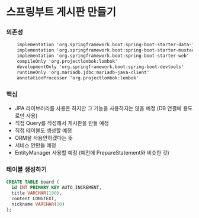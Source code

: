 # 스프링부트 게시판 만들기

### 의존성
```txt
	implementation 'org.springframework.boot:spring-boot-starter-data-jpa'
	implementation 'org.springframework.boot:spring-boot-starter-mustache'
	implementation 'org.springframework.boot:spring-boot-starter-web'
	compileOnly 'org.projectlombok:lombok'
	developmentOnly 'org.springframework.boot:spring-boot-devtools'
	runtimeOnly 'org.mariadb.jdbc:mariadb-java-client'
	annotationProcessor 'org.projectlombok:lombok'
```

### 핵심
- JPA 라이브러리를 사용은 하지만 그 기능을 사용하지는 않을 예정 (DB 연결에 용도로만 사용)
- 직접 Query를 작성해서 게시판을 만들 예정
- 직접 테이블도 생성할 예정
- ORM을 사용안하겠다는 뜻
- 서비스 안만들 예정
- EntityManager 사용할 예정 (예전에 PrepareStatement와 비슷한 것)

### 테이블 생성하기
```sql
CREATE TABLE board (
  id INT PRIMARY KEY AUTO_INCREMENT,
  title VARCHAR(100),
  content LONGTEXT,
  nickname VARCHAR(20)
);
```